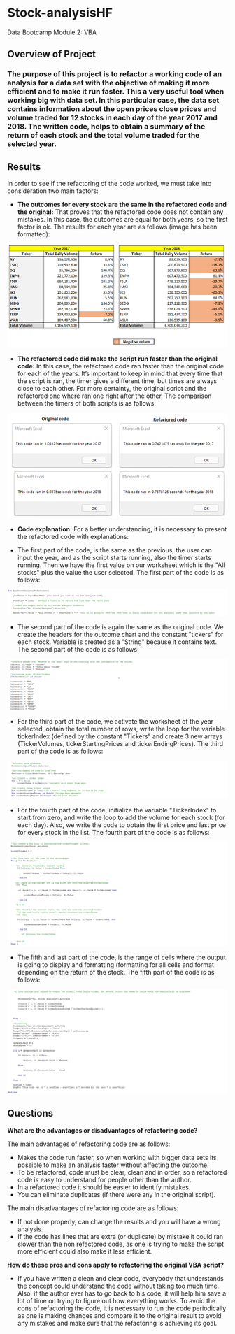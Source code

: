 # Stock-analysisHF
Data Bootcamp Module 2: VBA
## Overview of Project

### The purpose of this project is to refactor a working code of an analysis for a data set with the objective of making it more efficient and to make it run faster. This a very useful tool when working big with data set. In this particular case, the data set contains information about the open prices close prices and volume traded for 12 stocks in each day of the year 2017 and 2018. The written code, helps to obtain a summary of the return of each stock and the total volume traded for the selected year.


## Results

In order to see if the refactoring of the code worked, we must take into consideration two main factors:

* **The outcomes for every stock are the same in the refactored code and the original:** That proves that the refactored code does not contain any mistakes. In this case, the outcomes are equal for both years, so the first factor is ok. The results for each year are as follows (image has been formatted):

![This is an image](https://github.com/HansFeddersen/Stock-analysisHF/blob/main/Resources/more/StockOutcomes.png)

* **The refactored code did make the script run faster than the original code:** In this case, the refactored code ran faster than the original code for each of the years. It’s important to keep in mind that every time that the script is ran, the timer gives a different time, but times are always close to each other. For more certainty, the original script and the refactored one where ran one right after the other. The comparison between the timers of both scripts is as follows:

![This is an image](https://github.com/HansFeddersen/Stock-analysisHF/blob/main/Resources/more/Original_Refactored_Timer.png)

* **Code explanation:** For a better understanding, it is necessary to present the refactored code with explanations:

* The first part of the code, is the same as the previous, the user can input the year, and as the script starts running, also the timer starts running. Then we have the first value on our worksheet which is the "All stocks" plus the value the user selected. The first part of the code is as follows:

![This is an image](https://github.com/HansFeddersen/Stock-analysisHF/blob/main/Resources/more/Code_FirstPart.png)

* The second part of the code is again the same as the original code. We create the headers for the outcome chart and the constant "tickers" for each stock. Variable is created as a "String" because it contains text. The second part of the code is as follows:

![This is an image](https://github.com/HansFeddersen/Stock-analysisHF/blob/main/Resources/more/Code_SecondPart.png)

* For the third part of the code, we activate the worksheet of the year selected, obtain the total number of rows, write the loop for the variable tickerIndex (defined by the constant "Tickers" and create 3 new arrays (TickerVolumes, tickerStartingPrices and tickerEndingPrices). The third part of the code is as follows:

![This is an image](https://github.com/HansFeddersen/Stock-analysisHF/blob/main/Resources/more/Code_ThirdPart.png)

* For the fourth part of the code, initialize the variable "TickerIndex" to start from zero, and write the loop to add the volume for each stock (for each day). Also, we write the code to obtain the first price and last price for every stock in the list. The fourth part of the code is as follows:

![This is an image](https://github.com/HansFeddersen/Stock-analysisHF/blob/main/Resources/more/Code_4Part.png)

* The fifth and last part of the code, is the range of cells where the output is going to display and formatting (formatting for all cells and format depending on the return of the stock. The fifth part of the code is as follows:

![This is an image](https://github.com/HansFeddersen/Stock-analysisHF/blob/main/Resources/more/Code_5Part.png)

## Questions

**What are the advantages or disadvantages of refactoring code?**

The main advantages of refactoring code are as follows:

* Makes the code run faster, so when working with bigger data sets its possible to make an analysis faster without affecting the outcome.
* To be refactored, code must be clear, clean and in order, so a refactored code is easy to understand for people other than the author.
* In a refactored code it should be easier to identify mistakes.
* You can eliminate duplicates (if there were any in the original script).

The main disadvantages of refactoring code are as follows:

* If not done properly, can change the results and you will have a wrong analysis.
* If the code has lines that are extra (or duplicate) by mistake it could ran slower than the non refactored code, as one is trying to make the script more efficient could also make it less efficient.


**How do these pros and cons apply to refactoring the original VBA script?**

* If you have written a clean and clear code, everybody that understands the concept could understand the code without taking too much time. Also, if the author ever has to go back to his code, it will help him save a lot of time on trying to figure out how everything works. To avoid the cons of refactoring the code, it is necessary to run the code periodically as one is making changes and compare it to the original result to avoid any mistakes and make sure that the refactoring is achieving its goal.
